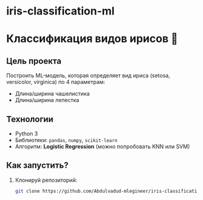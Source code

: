 # iris-classification-ml
# Классификация видов ирисов 🌸

## Цель проекта  
Построить ML-модель, которая определяет вид ириса (setosa, versicolor, virginica) по 4 параметрам:  
- Длина/ширина чашелистика  
- Длина/ширина лепестка  

## Технологии  
- Python 3  
- Библиотеки: `pandas`, `numpy`, `scikit-learn`  
- Алгоритм: **Logistic Regression** (можно попробовать KNN или SVM)  

## Как запустить?  
1. Клонируй репозиторий:  
   ```bash
   git clone https://github.com/Abdulvadud-mlegineer/iris-classification-ml.git
